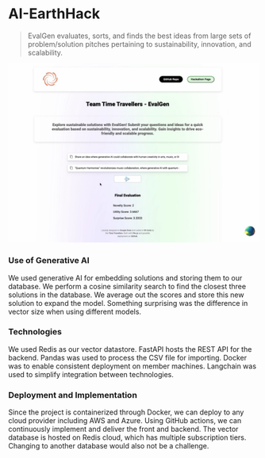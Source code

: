 # AI-EarthHack
> EvalGen evaluates, sorts, and finds the best ideas from large sets of problem/solution pitches pertaining to sustainability, innovation, and scalability.

![Website image](website.jpg)
### Use of Generative AI
We used generative AI for embedding solutions and storing them to our database. We perform a cosine similarity search to find the closest three solutions in the database. We average out the scores and store this new solution to expand the model. Something surprising was the difference in vector size when using different models.
### Technologies
We used Redis as our vector datastore. FastAPI hosts the REST API for the backend. Pandas was used to process the CSV file for importing. Docker was to enable consistent deployment on member machines. Langchain was used to simplify integration between technologies.
### Deployment and Implementation
Since the project is containerized through Docker, we can deploy to any cloud provider including AWS and Azure. Using GitHub actions, we can continuously implement and deliver the front and backend. The vector database is hosted on Redis cloud, which has multiple subscription tiers. Changing to another database would also not be a challenge.